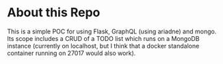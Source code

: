 # About this Repo   

This is a simple POC for using Flask, GraphQL (using ariadne) and mongo. Its scope includes a CRUD of a TODO list which runs on a MongoDB instance (currently on localhost, but I think that a docker standalone container running on 27017 would also work).